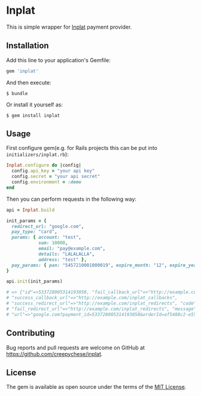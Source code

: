 # Inplat

This is simple wrapper for [Inplat](https://inplat.ru/) payment provider.

## Installation

Add this line to your application's Gemfile:

```ruby
gem 'inplat'
```

And then execute:

    $ bundle

Or install it yourself as:

    $ gem install inplat

## Usage
First configure gem(e.g. for Rails projects this can be put into `initializers/inplat.rb`):

```ruby
Inplat.configure do |config|
  config.api_key = "your api key"
  config.secret = "your api secret"
  config.environment = :demo
end
```

Then you can perform requests in the following way:

```ruby
api = Inplat.build

init_params = {
  redirect_url: "google.com",
  pay_type: "card",
  params: { account: "test",
            sum: 10000,
            email: "pay@example.com",
            details: "LALALALLA",
            address: "test" },
  pay_params: { pan: "5457210001000019", expire_month: "12", expire_year: "2025", cvv:"123", cardholder_name: "Test Card" }
}

api.init(init_params)

# => {"id"=>533728005314193050, "fail_callback_url"=>"http://example.com/inplat_callbacks",
# "success_callback_url"=>"http://example.com/inplat_callbacks",
# "success_redirect_url"=>"http://example.com/inplat_redirects", "code"=>0,
# "fail_redirect_url"=>"http://example.com/inplat_redirects", "message"=>"Операция выполнена успешно. ",
# "url"=>"google.com?payment_id=533728005314193050&orderId=af5408c2-e550-444d-8ccb-4edc0adf3602"}
```
## Contributing

Bug reports and pull requests are welcome on GitHub at https://github.com/creepychese/inplat.

## License

The gem is available as open source under the terms of the [MIT License](http://opensource.org/licenses/MIT).


